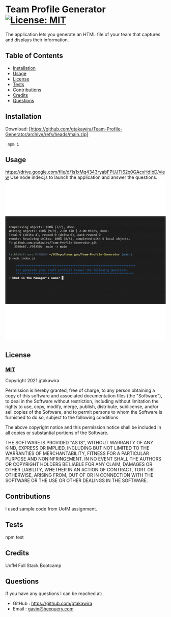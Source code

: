  
# **Team Profile Generator**             [![License: MIT](https://img.shields.io/badge/License-MIT-yellow.svg)](https://opensource.org/licenses/MIT)
  The application lets you generate an HTML file of your team that captures and displays their information.
 
## Table of Contents
* [Installation](#installation)
* [Usage](#usage)
* [License](#license)
* [Tests](#tests)
* [Contributions](#contributions)
* [Credits](#credits)
* [Questions](#questions)


## Installation
Download:  [https://github.com/gtakawira/Team-Profile-Generator/archive/refs/heads/main.zip]

     npm i

## Usage
https://drive.google.com/file/d/1s1xMq4343ryabFPUJTI62x0GAcxHdIbD/view
      Use node index.js to launch the application and answer the questions.
  ![demo](/assets/images/myFile.gif)

## License
### [**MIT**](https://opensource.org/licenses/MIT)
Copyright 2021 gtakawira

Permission is hereby granted, free of charge, to any person obtaining a copy of this software and associated documentation files (the "Software"), to deal in the Software without restriction, including without limitation the rights to use, copy, modify, merge, publish, distribute, sublicense, and/or sell copies of the Software, and to permit persons to whom the Software is furnished to do so, subject to the following conditions:

The above copyright notice and this permission notice shall be included in all copies or substantial portions of the Software.

THE SOFTWARE IS PROVIDED "AS IS", WITHOUT WARRANTY OF ANY KIND, EXPRESS OR IMPLIED, INCLUDING BUT NOT LIMITED TO THE WARRANTIES OF MERCHANTABILITY, FITNESS FOR A PARTICULAR PURPOSE AND NONINFRINGEMENT. IN NO EVENT SHALL THE AUTHORS OR COPYRIGHT HOLDERS BE LIABLE FOR ANY CLAIM, DAMAGES OR OTHER LIABILITY, WHETHER IN AN ACTION OF CONTRACT, TORT OR OTHERWISE, ARISING FROM, OUT OF OR IN CONNECTION WITH THE SOFTWARE OR THE USE OR OTHER DEALINGS IN THE SOFTWARE.

## Contributions
 I used sample code from UofM assignment.

## Tests
  npm test

## Credits
  UofM Full Stack Bootcamp

## Questions
  If you have any questions I can be reached at:
  * GitHub : https://github.com/gtakawira
  * Email : [gavin@hexquery.com](mailto:gavin@hexquery.com)


